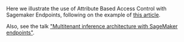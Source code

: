 Here we illustrate the use of Attribute Based Access Control with Sagemaker Endpoints, following on the example of [this article](https://aws.amazon.com/blogs/security/how-to-implement-saas-tenant-isolation-with-abac-and-aws-iam/).

Also, see the talk ["Multitenant inference architecture with SageMaker endpoints"](https://www.youtube.com/watch?v=BXp1uRHNA9o).

 
